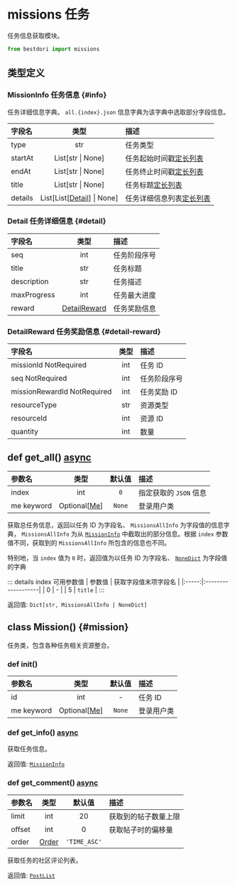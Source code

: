 # missions 任务

任务信息获取模块。

```python
from bestdori import missions
```

## 类型定义

### MissionInfo 任务信息 {#info}

任务详细信息字典。 `all.{index}.json` 信息字典为该字典中选取部分字段信息。

| 字段名 | 类型 | 描述 |
|:------|:----:|:-----|
| type | str | 任务类型 |
| startAt | List[str \| None] | 任务起始时间戳[定长列表](/typing#fixed-list) |
| endAt | List[str \| None] | 任务终止时间戳[定长列表](/typing#fixed-list) |
| title | List[str \| None] | 任务标题[定长列表](/typing#fixed-list) |
| details | List[List[[Detail](/missions#detail)] \| None] | 任务详细信息列表[定长列表](/typing#fixed-list) |

### Detail 任务详细信息 {#detail}

| 字段名 | 类型 | 描述 |
|:------|:----:|:-----|
| seq | int | 任务阶段序号 |
| title | str | 任务标题 |
| description | str | 任务描述 |
| maxProgress | int | 任务最大进度 |
| reward | [DetailReward](/missions#detail-reward) | 任务奖励信息 |

### DetailReward 任务奖励信息 {#detail-reward}

| 字段名 | 类型 | 描述 |
|:------|:----:|:-----|
| missionId <Badge type="info">NotRequired</Badge> | int | 任务 ID |
| seq <Badge type="info">NotRequired</Badge> | int | 任务阶段序号 |
| missionRewardId <Badge type="info">NotRequired</Badge> | int | 任务奖励 ID |
| resourceType | str | 资源类型 |
| resourceId | int | 资源 ID |
| quantity | int | 数量 |

## def get_all() <Badge type="tip">[async](/fast-start#async-sync)</Badge>

| 参数名 | 类型 | 默认值 | 描述 |
|:------|:----:|:-----:|:-----|
| index | int | `0` | 指定获取的 `JSON` 信息 |
| me <Badge type="info">keyword</Badge> | Optional[[Me](./user#me)] | `None` | 登录用户类 |

获取总任务信息，返回以任务 ID 为字段名、 `MissionsAllInfo` 为字段值的信息字典， `MissionsAllInfo` 为从 [`MissionInfo`](./missions#info) 中截取出的部分信息。根据 `index` 参数值不同，获取到的 `MissionsAllInfo` 所包含的信息也不同。

特别地，当 `index` 值为 `0` 时，返回值为以任务 ID 为字段名、 [`NoneDict`](/typing#nonedict) 为字段值的字典

::: details index 可用参数值
| 参数值 | 获取字段值末项字段名 |
|:-----:|:-------------------|
| 0 | - |
| 5 | `title` |
:::

<Badge type="info">返回值:</Badge> `Dict[str, MissionsAllInfo | NoneDict]`

## class Mission() {#mission}

任务类，包含各种任务相关资源整合。

### def __init__()

| 参数名 | 类型 | 默认值 | 描述 |
|:------|:----:|:-----:|:-----|
| id | int | - | 任务 ID |
| me <Badge type="info">keyword</Badge> | Optional[[Me](./user#me)] | `None` | 登录用户类 |

### def get_info() <Badge type="tip">[async](/fast-start#async-sync)</Badge>

获取任务信息。

<Badge type="info">返回值:</Badge> [`MissionInfo`](./missions#info)

### def get_comment() <Badge type="tip">[async](/fast-start#async-sync)</Badge>

| 参数名 | 类型 | 默认值 | 描述 |
|:------|:----:|:-----:|:-----|
| limit | int | 20 | 获取到的帖子数量上限 |
| offset | int | 0 | 获取帖子时的偏移量 |
| order | [Order](/typing#order) | `'TIME_ASC'` |

获取任务的社区评论列表。

<Badge type="info">返回值:</Badge> [`PostList`](./post#list)

